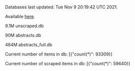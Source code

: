 Databases last updated: Tue Nov  9 20:19:42 UTC 2021. 

Available [here](https://github.com/cbeauhilton/ash-db/releases).

9.1M	unscraped.db

90M	abstracts.db

484M	abstracts_full.db

Current number of items in db:
[{"count(*)": 93309}]

Current number of scraped items in db:
[{"count(*)": 59640}]
